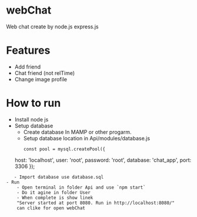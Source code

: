 # webChat
Web chat create by node.js express.js

# Features
- Add friend
- Chat friend (not relTime)
- Change image profile

# How to run
- Install node js
- Setup database
   - Create database In MAMP or other progarm.
   - Setup database location in Api/modules/database.js
     ```
     const pool = mysql.createPool({
    host: 'localhost',
    user: 'root',
    password: 'root',
    database: 'chat_app',
    port: 3306
});
```
   - Import database use database.sql
- Run 
	- Open terminal in folder Api and use `npm start`
	- Do it agine in folder User
	- When complete is show linek 
	"Server started at port 8080. Run in http://localhost:8080/"
	can clike for open webChat